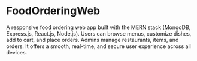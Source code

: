 # FoodOrderingWeb
A responsive food ordering web app built with the MERN stack (MongoDB, Express.js, React.js, Node.js). Users can browse menus, customize dishes, add to cart, and place orders. Admins manage restaurants, items, and orders. It offers a smooth, real-time, and secure user experience across all devices.
